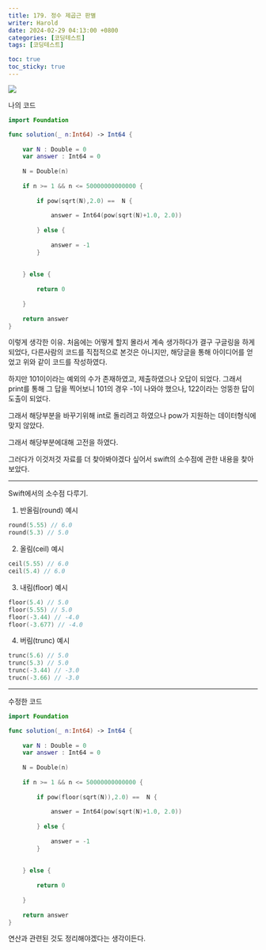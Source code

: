 ```yaml
---
title: 179. 정수 제곱근 판별
writer: Harold
date: 2024-02-29 04:13:00 +0800
categories: [코딩테스트]
tags: [코딩테스트]

toc: true
toc_sticky: true
---
```

![](https://velog.velcdn.com/images/haroldfromk/post/ad43672d-cb1c-4bab-b5b8-e07e8880ec43/image.png)


나의 코드
```swift
import Foundation

func solution(_ n:Int64) -> Int64 {
    
    var N : Double = 0
    var answer : Int64 = 0
    
    N = Double(n)
    
    if n >= 1 && n <= 50000000000000 {
        
        if pow(sqrt(N),2.0) ==  N {
            
            answer = Int64(pow(sqrt(N)+1.0, 2.0))
            
        } else {
            
            answer = -1
        }
        
        
    } else {
        
        return 0
        
    }
    
    return answer
}
```

이렇게 생각한 이유.
처음에는 어떻게 할지 몰라서 계속 생가하다가 결구 구글링을 하게 되었다, 다른사람의 코드를 직접적으로 본것은 아니지만, 해당글을 통해 아이디어를 얻었고 위와 같이 코드를 작성하였다.

하지만 101이이라는 예외의 수가 존재하였고, 제출하였으나 오답이 되었다.
그래서 print를 통해 그 답을 찍어보니 101의 경우 -1이 나와야 했으나, 122이라는 엉뚱한 답이 도출이 되었다.

그래서 해당부분을 바꾸기위해 int로 돌리려고 하였으나 pow가 지원하는 데이터형식에 맞지 않았다.

그래서 해당부분에대해 고전을 하였다.

그러다가 이것저것 자료를 더 찾아봐야겠다 싶어서 swift의 소수점에 관한 내용을 찾아보았다.

----

Swift에서의 소수점 다루기.

1. 반올림(round)
예시
```swift
round(5.55) // 6.0
round(5.3) // 5.0
```

2. 올림(ceil)
예시
```swift
ceil(5.55) // 6.0
ceil(5.4) // 6.0
```

3. 내림(floor)
예시
```swift
floor(5.4) // 5.0
floor(5.55) // 5.0
floor(-3.44) // -4.0
floor(-3.677) // -4.0
```

4. 버림(trunc)
예시
```swift
trunc(5.6) // 5.0
trunc(5.3) // 5.0
trunc(-3.44) // -3.0
trucn(-3.66) // -3.0
```
---

수정한 코드
```swift
import Foundation

func solution(_ n:Int64) -> Int64 {
    
    var N : Double = 0
    var answer : Int64 = 0
    
    N = Double(n)
    
    if n >= 1 && n <= 50000000000000 {
        
        if pow(floor(sqrt(N)),2.0) ==  N {
            
            answer = Int64(pow(sqrt(N)+1.0, 2.0))
            
        } else {
            
            answer = -1
        }
        
        
    } else {
        
        return 0
        
    }
    
    return answer
}
```

연산과 관련된 것도 정리해야겠다는 생각이든다.